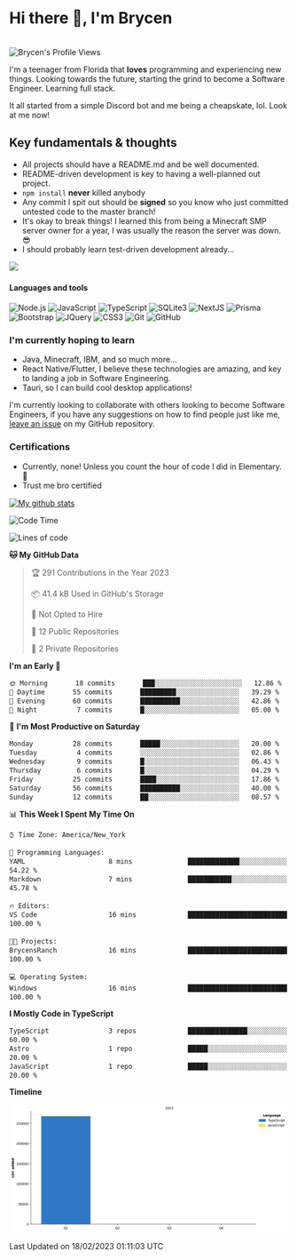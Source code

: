 # Hi there 👋, I'm Brycen

<br>
<img src="https://komarev.com/ghpvc/?username=BrycensRanch" alt="Brycen's Profile Views" />

I'm a teenager from Florida that **loves** programming and experiencing new things. Looking towards the future, starting the grind to become a Software Engineer. Learning full stack.

It all started from a simple Discord bot and me being a cheapskate, lol. Look at me now!

## Key fundamentals & thoughts

- All projects should have a README.md and be well documented.
- README-driven development is key to having a well-planned out project.
- `npm install` **never** killed anybody
- Any commit I spit out should be **signed** so you know who just committed untested code to the master branch!
- It's okay to break things! I learned this from being a Minecraft SMP server owner for a year, I was usually the reason the server was down. 😎
- I should probably learn test-driven development already...

<img src="https://res.cloudinary.com/practicaldev/image/fetch/s--OoBLh7-Q--/c_limit%2Cf_auto%2Cfl_progressive%2Cq_auto%2Cw_880/https://cdn-images-1.medium.com/max/1614/1%2A8BlqJ8lNVZzuRjAg1mZ50w.png" height="400"/>

<h4>Languages and tools</h4>
<p>
  <img src="https://img.shields.io/badge/node.js%20-%2343853D.svg?&style=for-the-badge&logo=node.js&logoColor=white" alt="Node.js" />
  <img src="https://img.shields.io/badge/javascript%20-%23323330.svg?&style=for-the-badge&logo=javascript&logoColor=%23F7DF1E" alt="JavaScript" />
  <img src="https://img.shields.io/badge/typescript%20-%23323330.svg?&style=for-the-badge&logo=typescript&logoColor=#3467eb" alt="TypeScript" />
  <img src="https://img.shields.io/badge/sqlite3%20-%23323330.svg?&style=for-the-badge&logo=sqlite&logoColor=#3467eb" alt="SQLite3" />
  <img src="https://img.shields.io/badge/Next.JS%20-%23323330.svg?&style=for-the-badge&logo=next.js&logoColor=#3467eb" alt="NextJS" />
  <img src="https://img.shields.io/badge/Prisma%20-%23323330.svg?&style=for-the-badge&logo=prisma&logoColor=#3467eb" alt="Prisma" />
  <img src="https://img.shields.io/badge/bootstrap%20-%23323330.svg?&style=for-the-badge&logo=bootstrap" alt="Bootstrap" />
  <img src="https://img.shields.io/badge/jquery%20-%23323330.svg?&style=for-the-badge&logo=jquery" alt="JQuery" />
  <img src="https://img.shields.io/badge/css3%20-%23323330.svg?&style=for-the-badge&logo=css3" alt="CSS3" />
  <img src="https://img.shields.io/badge/git%20-%23323330.svg?&style=for-the-badge&logo=git" alt="Git" />
  <img src="https://img.shields.io/badge/github%20-%23323330.svg?&style=for-the-badge&logo=github" alt="GitHub" />
</p>

### I'm currently hoping to learn

- Java, Minecraft, IBM, and so much more...
- React Native/Flutter, I believe these technologies are amazing, and key to landing a job in Software Engineering.
- Tauri, so I can build cool desktop applications!

 I'm currently looking to collaborate with others looking to become Software Engineers, if you have any suggestions on how to find people just like me, [leave an issue](https://github.com/BrycensRanch/BrycensRanch/issues/new) on my GitHub repository.

### Certifications

- Currently, none! Unless you count the hour of code I did in Elementary. 🤣
- Trust me bro certified

<a href="https://github.com/anuraghazra/github-readme-stats">
  <img align="center" src="https://github-readme-stats.anuraghazra1.vercel.app/api?username=BrycensRanch&show_icons=true&line_height=27&include_all_commits=true" alt="My github stats" />
</a>

<!--START_SECTION:waka-->
![Code Time](http://img.shields.io/badge/Code%20Time-3%20hrs%2037%20mins-blue)

![Lines of code](https://img.shields.io/badge/From%20Hello%20World%20I%27ve%20Written-267%20Thousand%20lines%20of%20code-blue)

**🐱 My GitHub Data** 

> 🏆 291 Contributions in the Year 2023
 > 
> 📦 41.4 kB Used in GitHub's Storage 
 > 
> 🚫 Not Opted to Hire
 > 
> 📜 12 Public Repositories 
 > 
> 🔑 2 Private Repositories  
 > 
**I'm an Early 🐤** 

```text
🌞 Morning       18 commits       ███░░░░░░░░░░░░░░░░░░░░░░   12.86 % 
🌆 Daytime       55 commits       █████████░░░░░░░░░░░░░░░░   39.29 % 
🌃 Evening       60 commits       ██████████░░░░░░░░░░░░░░░   42.86 % 
🌙 Night          7 commits       █░░░░░░░░░░░░░░░░░░░░░░░░   05.00 % 

```
📅 **I'm Most Productive on Saturday** 

```text
Monday          28 commits       █████░░░░░░░░░░░░░░░░░░░░   20.00 % 
Tuesday          4 commits       ░░░░░░░░░░░░░░░░░░░░░░░░░   02.86 % 
Wednesday        9 commits       █░░░░░░░░░░░░░░░░░░░░░░░░   06.43 % 
Thursday         6 commits       █░░░░░░░░░░░░░░░░░░░░░░░░   04.29 % 
Friday          25 commits       ████░░░░░░░░░░░░░░░░░░░░░   17.86 % 
Saturday        56 commits       ██████████░░░░░░░░░░░░░░░   40.00 % 
Sunday          12 commits       ██░░░░░░░░░░░░░░░░░░░░░░░   08.57 % 

```


📊 **This Week I Spent My Time On** 

```text
⌚︎ Time Zone: America/New_York

💬 Programming Languages: 
YAML                     8 mins              █████████████░░░░░░░░░░░░   54.22 % 
Markdown                 7 mins              ███████████░░░░░░░░░░░░░░   45.78 % 

🔥 Editors: 
VS Code                  16 mins             █████████████████████████   100.00 % 

🐱‍💻 Projects: 
BrycensRanch             16 mins             █████████████████████████   100.00 % 

💻 Operating System: 
Windows                  16 mins             █████████████████████████   100.00 % 

```

**I Mostly Code in TypeScript** 

```text
TypeScript               3 repos             ███████████████░░░░░░░░░░   60.00 % 
Astro                    1 repo              █████░░░░░░░░░░░░░░░░░░░░   20.00 % 
JavaScript               1 repo              █████░░░░░░░░░░░░░░░░░░░░   20.00 % 

```


**Timeline**

![Chart not found](https://raw.githubusercontent.com/BrycensRanch/BrycensRanch/main/charts/bar_graph.png) 


 Last Updated on 18/02/2023 01:11:03 UTC
<!--END_SECTION:waka-->

<!--
**BrycensRanch/BrycensRanch** is a ✨ _special_ ✨ repository because its `README.md` (this file) appears on your GitHub profile.

Here are some ideas to get you started:

- 🔭 I’m currently working on ...
- 🌱 I’m currently learning ...
- 👯 I’m looking to collaborate on ...
- 🤔 I’m looking for help with ...
- 💬 Ask me about ...
- 📫 How to reach me: ...
- 😄 Pronouns: ...
- ⚡ Fun fact: ...
-->
